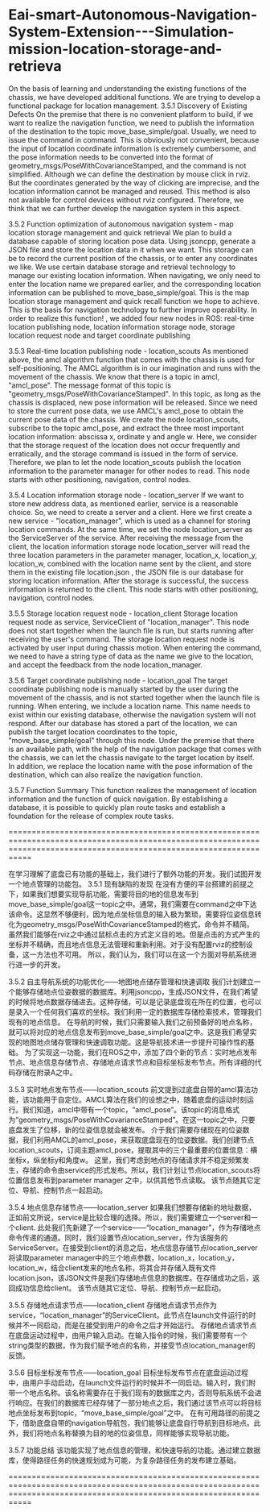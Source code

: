 # Eai-smart-Autonomous-Navigation-System-Extension---Simulation-mission-location-storage-and-retrieva
On the basis of learning and understanding the existing functions of the chassis, we have developed additional functions. We are trying to develop a functional package for location management.
3.5.1 Discovery of Existing Defects
On the premise that there is no convenient platform to build, if we want to realize the navigation function, we need to publish the information of the destination to the topic move_base_simple/goal. Usually, we need to issue the command in command. This is obviously not convenient, because the input of location coordinate information is extremely cumbersome, and the pose information needs to be converted into the format of geometry_msgs/PoseWithCovarianceStamped, and the command is not simplified.
Although we can define the destination by mouse click in rviz. But the coordinates generated by the way of clicking are imprecise, and the location information cannot be managed and reused. This method is also not available for control devices without rviz configured.
Therefore, we think that we can further develop the navigation system in this aspect.

3.5.2 Function optimization of autonomous navigation system - map location storage management and quick retrieval
We plan to build a database capable of storing location pose data. Using jsoncpp, generate a JSON file and store the location data in it when we want. This storage can be to record the current position of the chassis, or to enter any coordinates we like. We use certain database storage and retrieval technology to manage our existing location information.
When navigating, we only need to enter the location name we prepared earlier, and the corresponding location information can be published to move_base_simple/goal. This is the map location storage management and quick recall function we hope to achieve. This is the basis for navigation technology to further improve operability.
In order to realize this function!
, we added four new nodes in ROS: real-time location publishing node, location information storage node, storage location request node and target coordinate publishing 

3.5.3 Real-time location publishing node - location_scouts
As mentioned above, the amcl algorithm function that comes with the chassis is used for self-positioning. The AMCL algorithm is in our imagination and runs with the movement of the chassis. We know that there is a topic in amcl, "amcl_pose". The message format of this topic is "geometry_msgs/PoseWithCovarianceStamped". In this topic, as long as the chassis is displaced, new pose information will be released.
Since we need to store the current pose data, we use AMCL's amcl_pose to obtain the current pose data of the chassis. We create the node location_scouts, subscribe to the topic amcl_pose, and extract the three most important location information: abscissa x, ordinate y and angle w.
Here, we consider that the storage request of the location does not occur frequently and erratically, and the storage command is issued in the form of service. Therefore, we plan to let the node location_scouts publish the location information to the parameter manager for other nodes to read.
This node starts with other positioning, navigation, control nodes.

3.5.4 Location information storage node - location_server
If we want to store new address data, as mentioned earlier, service is a reasonable choice. So, we need to create a server and a client.
Here we first create a new service - "location_manager", which is used as a channel for storing location commands. At the same time, we set the node location_server as the ServiceServer of the service. After receiving the message from the client, the location information storage node location_server will read the three location parameters in the parameter manager, location_x, location_y, location_w, combined with the location name sent by the client, and store them in the existing file location.json , the JSON file is our database for storing location information. After the storage is successful, the success information is returned to the client.
This node starts with other positioning, navigation, control nodes.

3.5.5 Storage location request node - location_client
Storage location request node as service, ServiceClient of "location_manager". This node does not start together when the launch file is run, but starts running after receiving the user's command.
The storage location request node is activated by user input during chassis motion. When entering the command, we need to have a string type of data as the name we give to the location, and accept the feedback from the node location_manager.

3.5.6 Target coordinate publishing node - location_goal
The target coordinate publishing node is manually started by the user during the movement of the chassis, and is not started together when the launch file is running. When entering, we include a location name. This name needs to exist within our existing database, otherwise the navigation system will not respond. After our database has stored a part of the location, we can publish the target location coordinates to the topic, "move_base_simple/goal" through this node.
Under the premise that there is an available path, with the help of the navigation package that comes with the chassis, we can let the chassis navigate to the target location by itself. In addition, we replace the location name with the pose information of the destination, which can also realize the navigation function.

3.5.7 Function Summary
This function realizes the management of location information and the function of quick navigation. By establishing a database, it is possible to quickly plan route tasks and establish a foundation for the release of complex route tasks.

=======================================================================================================================================================================

在学习理解了底盘已有功能的基础上，我们进行了额外功能的开发。我们试图开发一个地点管理的功能包。
3.5.1 现有缺陷的发现
在没有方便的平台搭建的前提之下，如果我们想要实现导航功能，需要将目的地的信息发布到move_base_simple/goal这一topic之中。通常，我们需要在command之中下达该命令。这显然不够便利，因为地点坐标信息的输入极为繁琐，需要将位姿信息转化为geometry_msgs/PoseWithCovarianceStamped的格式，命令并不精简。
虽然我们能够在rviz之中通过鼠标点击的方式定义目的地。但是点击的方式产生的坐标并不精确，而且地点信息无法管理和重新利用。对于没有配置rviz的控制设备，这一方法也不可用。
所以，我们认为，我们可以在这一个方面对导航系统进行进一步的开发。

3.5.2 自主导航系统的功能优化——地图地点储存管理和快速调取
我们计划建立一个能够存储地点位姿数据的数据库。利用jsoncpp，生成JSON文件，在我们希望的时候将地点数据存储进去。这种存储，可以是记录底盘现在所在的位置，也可以是录入一个任何我们喜欢的坐标。我们利用一定的数据库存储检索技术，管理我们现有的地点信息。
在导航的时候，我们只需要输入我们之前预备好的地点名称，就可以将对应的地点信息发布到move_base_simple/goal之中。这是我们希望实现的地图地点储存管理和快速调取功能。这是导航技术进一步提升可操作性的基础。
为了实现这一功能，我们在ROS之中，添加了四个新的节点：实时地点发布节点、地点信息存储节点、存储地点请求节点和目标坐标发布节点。所有详细的代码存储在附录A之中。

3.5.3 实时地点发布节点——location_scouts
前文提到过底盘自带的amcl算法功能，该功能用于自定位。AMCL算法在我们的设想之中，随着底盘的运动时刻运行。我们知道，amcl中带有一个topic，“amcl_pose”。该topic的消息格式为“geometry_msgs/PoseWithCovarianceStamped”。在这一topic之中，只要底盘发生了位移，新的位姿信息就会被发布。
介于我们需要存储现在的位姿数据，我们利用AMCL的amcl_pose，来获取底盘现在的位姿数据。我们创建节点location_scouts，订阅主题amcl_pose，提取其中的三个最重要的位置信息：横坐标x，纵坐标y和角度w。
这里，我们考虑到地点的存储请求并不稳定频繁发生，存储的命令由service的形式发布。所以，我们计划让节点location_scouts将位置信息发布到parameter manager 之中，以供其他节点读取。
该节点随其它定位、导航、控制节点一起启动。

3.5.4	地点信息存储节点——location_server
如果我们想要存储新的地址数据，正如前文所说，service是比较合理的选择。所以，我们需要建立一个server和一个client.
此处我们先新建了一个service——“location_manager”，作为存储地点命令传递的通道。同时，我们设置节点location_server，作为该服务的ServiceServer。在接受到client的消息之后，地点信息存储节点location_server将读取parameter manager中的三个地点参数，location_x，location_y，location_w，结合client发来的地点名称，将其合并存储入既有文件location.json，该JSON文件是我们存储地点信息的数据库。在存储成功之后，返回成功信息给client。
该节点随其它定位、导航、控制节点一起启动。

3.5.5	存储地点请求节点——location_client
存储地点请求节点作为service，“location_manager”的ServiceClient。此节点在launch文件运行的时候并不一同启动，而是在接受到用户的命令之后才开始运行。
存储地点请求节点在底盘运动过程中，由用户输入启动。在输入指令的时候，我们需要带有一个string类型的数据，作为我们赋予地点的名称，并接受节点location_manager的反馈。

3.5.6	目标坐标发布节点——location_goal
目标坐标发布节点在底盘运动过程中，由用户手动启动，在launch文件运行的时候并不一同启动。输入时，我们附带一个地点名称。该名称需要存在于我们现有的数据库之内，否则导航系统不会进行响应。在我们的数据库已经存储了一部分地点之后，我们通过该节点可以将目标地点坐标发布到topic，“move_base_simple/goal”之中。
在有可用路径的前提之下，借助底盘自带的navigation导航包，我们能够让底盘自行导航到目标地点。此外，我们将地点名称替换为目的地的位姿信息，同样能够实现导航功能。

3.5.7 功能总结
该功能实现了地点信息的管理，和快速导航的功能。通过建立数据库，使得路径任务的快速规划成为可能，为复杂路径任务的发布建立基础。

=======================================================================================================================================================================

